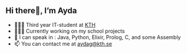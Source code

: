 ## Hi there👋, I’m Ayda

- 🙋🏻‍♀️ Third year IT-student at [KTH](https://www.kth.se)
- 👩🏻‍💻 Currently working on my school projects
- 👅 I can speak in : Java, Python, Elixir, Prolog, C, and some Assembly
- 📫 You can contact me at aydag@kth.se


<!---
aydag97/aydag97 is a ✨ special ✨ repository because its `README.md` (this file) appears on your GitHub profile.
You can click the Preview link to take a look at your changes.
--->
